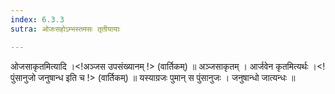 ```yaml
---
index: 6.3.3
sutra: ओजःसहोऽम्भस्तमसः तृतीयायाः

---
```

 ओजसाकृतमित्यादि ।<!अञ्जस उपसंख्यानम् !> (वार्तिकम्) ॥ अञ्जसाकृतम् । आर्जवेन कृतमित्यर्थः ।<!पुंसानुजो जनुषान्ध इति च !> (वार्तिकम्) ॥ यस्याग्रजः पुमान् स पुंसानुजः । जनुषान्धो जात्यन्धः ॥